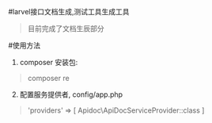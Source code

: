 #larvel接口文档生成,测试工具生成工具
> 目前完成了文档生辰部分

#使用方法
1. composer 安装包:
> composer re
2. 配置服务提供者, config/app.php
> 'providers' => [ Apidoc\ApiDocServiceProvider::class ]